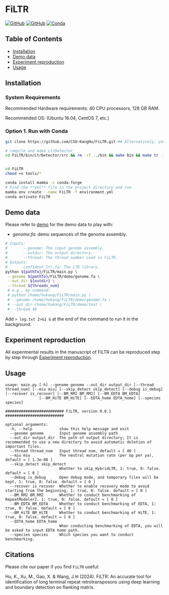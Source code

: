 # FiLTR
[![GitHub](https://img.shields.io/badge/python-3-blue)](https://www.python.org/)
[![GitHub](https://img.shields.io/badge/license-GPL--3.0-green)](https://github.com/CSU-KangHu/FiLTR/blob/master/LICENSE)
[![Conda](https://img.shields.io/badge/Conda-support-yellow)](https://docs.conda.io/en/latest/)

## Table of Contents
- [Installation](#install)
- [Demo data](#demo)
- [Experiment reproduction](#reproduction)
- [Usage](#cmd)

## <a name="install"></a>Installation
### System Requirements
Recommended Hardware requirements: 40 CPU processors, 128 GB RAM.

Recommended OS: (Ubuntu 16.04, CentOS 7, etc.)

### <a name="install_conda"></a>Option 1. Run with Conda
```sh 
git clone https://github.com/CSU-KangHu/FiLTR.git ## Alternatively, you can download the zip file directly from the repository.

# compile and make LtrDetector
cd FiLTR/bin/LtrDetector/src && rm -rf ../bin && make bin && make tr -j


cd FiLTR
chmod +x tools/*

conda install mamba -c conda-forge
# Find the **yml** file in the project directory and run
mamba env create --name FiLTR -f environment.yml
conda activate FiLTR
```

## <a name="demo"></a>Demo data

Please refer to [demo](/demo) for the demo data to play with:
* _genome.fa_: demo sequences of the genome assembly.
```sh
# Inputs: 
#       --genome: The input genome assembly.
#       --outdir: The output directory.
#       --thread: The thread number used in FiLTR.
# Outputs: 
#       confident_ltr.fa: The LTR library.
python ${pathTo}/FiLTR/main.py \
 --genome ${pathTo}/FiLTR/demo/genome.fa \
 --out_dir ${outdir} \
 --thread ${threads_num}
 # e.g., my command: 
 # python /home/hukang/FiLTR/main.py \
 # --genome /home/hukang/FiLTR/demo/genome.fa \
 # --out_dir /home/hukang/FiLTR/demo/test \
 # --thread 40
```
Add `> log.txt 2>&1 &` at the end of the command to run it in the background.

## <a name="reproduction"></a>Experiment reproduction

All experimental results in the manuscript of FiLTR can be reproduced step by step through [Experiment reproduction](https://github.com/CSU-KangHu/FiLTR/wiki/Experiment-reproduction).

## <a name="cmd"></a>Usage
```shell
usage: main.py [-h] --genome genome --out_dir output_dir [--thread thread_num] [--miu miu] [--skip_detect skip_detect] [--debug is_debug] [--recover is_recover] [--BM_RM2 BM_RM2] [--BM_EDTA BM_EDTA]
               [--BM_HiTE BM_HiTE] [--EDTA_home EDTA_home] [--species species]

########################## FiLTR, version 0.0.1 ##########################

optional arguments:
  -h, --help            show this help message and exit
  --genome genome       Input genome assembly path
  --out_dir output_dir  The path of output directory; It is recommended to use a new directory to avoid automatic deletion of important files.
  --thread thread_num   Input thread num, default = [ 40 ]
  --miu miu             The neutral mutation rate (per bp per ya), default = [ 1.3e-08 ]
  --skip_detect skip_detect
                        Whether to skip_HybridLTR, 1: true, 0: false. default = [ 0 ]
  --debug is_debug      Open debug mode, and temporary files will be kept, 1: true, 0: false. default = [ 0 ]
  --recover is_recover  Whether to enable recovery mode to avoid starting from the beginning, 1: true, 0: false. default = [ 0 ]
  --BM_RM2 BM_RM2       Whether to conduct benchmarking of RepeatModeler2, 1: true, 0: false. default = [ 0 ]
  --BM_EDTA BM_EDTA     Whether to conduct benchmarking of EDTA, 1: true, 0: false. default = [ 0 ]
  --BM_HiTE BM_HiTE     Whether to conduct benchmarking of HiTE, 1: true, 0: false. default = [ 0 ]
  --EDTA_home EDTA_home
                        When conducting benchmarking of EDTA, you will be asked to input EDTA home path.
  --species species     Which species you want to conduct benchmarking.
```

## Citations
Please cite our paper if you find `FiLTR` useful:

Hu, K., Xu, M., Gao, X. & Wang, J.✉ (2024). FiLTR: An accurate tool for identification of long terminal repeat retrotransposons using deep learning and boundary detection on flanking matrix. <!-- [bioRxiv](https://doi.org/10.1101/2024.01.21.576519). -->

